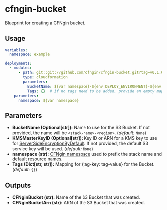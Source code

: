 # cfngin-bucket

Blueprint for creating a CFNgin bucket.

## Usage

```yaml
variables:
  namespace: example

deployments:
  - modules:
      - path: git::git://github.com/cfngin/cfngin-bucket.git?tag=v0.1.0
        type: cloudformation
        parameters:
          BucketName: ${var namespace}-${env DEPLOY_ENVIRONMENT}-${env AWS_REGION}
          Tags: {}  # if no tags need to be added, provide an empty mapping
    parameters:
      namespace: ${var namespace}
```

## Parameters

- **BucketName (Optional[str]):** Name to use for the S3 Bucket. If not provided, the name will be `<stack-name>-<region>`. (*default:* `None`)
- **KMSMasterKeyID (Optional[str]):** Key ID or ARN for a KMS key to use for [ServerSideEncryptionByDefault]. If not provided, the default S3 service key will be used. (*default:* `None`)
- **namespace (str):** [CFNgin namespace] used to prefix the stack name and default resource names.
- **Tags (Dict[str, str]):** Mapping for {tag-key: tag-value} for the Bucket. (*default:* `{}`)

## Outputs

- **CFNginBucket (str):** Name of the S3 Bucket that was created.
- **CFNginBucketArn (str):** ARN of the S3 Bucket that was created.


[CFNgin namespace]: https://docs.onica.com/projects/runway/en/release/cfngin/config.html#namespace
[ServerSideEncryptionByDefault]: https://docs.aws.amazon.com/AWSCloudFormation/latest/UserGuide/aws-properties-s3-bucket-serversideencryptionbydefault.html
